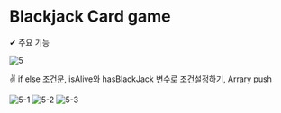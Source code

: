# Blackjack Card game 

✔ 주요 기능

![5](https://user-images.githubusercontent.com/82692118/124376858-eace2f00-dce3-11eb-8bc3-c30fd24c2763.png)

✌ if else 조건문, isAlive와 hasBlackJack 변수로 조건설정하기, Arrary push

![5-1](https://user-images.githubusercontent.com/82692118/124377073-11d93080-dce5-11eb-9548-9afc508a13ac.png)
![5-2](https://user-images.githubusercontent.com/82692118/124377074-130a5d80-dce5-11eb-9621-46f5ff4ab082.png)
![5-3](https://user-images.githubusercontent.com/82692118/124377075-130a5d80-dce5-11eb-8239-edf97f29e3e1.png)


